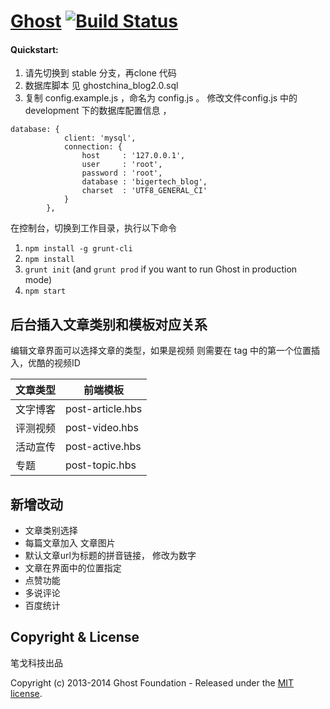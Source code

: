 # [Ghost](https://github.com/TryGhost/Ghost) [![Build Status](https://travis-ci.org/TryGhost/Ghost.svg?branch=master)](https://travis-ci.org/TryGhost/Ghost)

#### Quickstart:
1. 请先切换到 stable 分支，再clone 代码
2. 数据库脚本 见 ghostchina_blog2.0.sql
3. 复制 config.example.js ，命名为 config.js 。
修改文件config.js  中的development 下的数据库配置信息 ，

```
database: {
            client: 'mysql',
            connection: {
                host     : '127.0.0.1',
                user     : 'root',
                password : 'root',
                database : 'bigertech_blog',
                charset  : 'UTF8_GENERAL_CI'
            }
        },

```

在控制台，切换到工作目录，执行以下命令

1. `npm install -g grunt-cli`
1. `npm install`
1. `grunt init` (and `grunt prod` if you want to run Ghost in production mode)
1. `npm start`

## 后台插入文章类别和模板对应关系
编辑文章界面可以选择文章的类型，如果是视频 则需要在 tag 中的第一个位置插入，优酷的视频ID

文章类型	| 前端模板
----|-------
文字博客  | post-article.hbs
评测视频  | post-video.hbs
活动宣传  | post-active.hbs
专题      | post-topic.hbs

## 新增改动
*  文章类别选择
*  每篇文章加入 文章图片
*  默认文章url为标题的拼音链接， 修改为数字
*  文章在界面中的位置指定
*  点赞功能
*  多说评论
*  百度统计




## Copyright & License
笔戈科技出品

Copyright (c) 2013-2014 Ghost Foundation - Released under the [MIT license](LICENSE).
